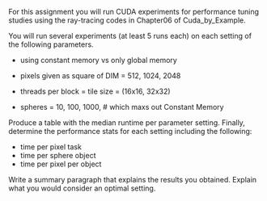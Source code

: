 

For this assignment you will run CUDA experiments for performance tuning studies using the ray-tracing codes in Chapter06 of Cuda_by_Example.

You will run several experiments (at least 5 runs each) on each setting of the following parameters.

- using constant memory vs only global memory

- pixels given as square of DIM = 512, 1024, 2048

- threads per block = tile size = (16x16, 32x32)

- spheres = 10, 100, 1000, # which maxs out Constant Memory

Produce a table with the median runtime per parameter setting. Finally, determine the performance stats for each setting including the following:

- time per pixel task
- time per sphere object
- time per pixel per object

Write a summary paragraph that explains the results you obtained. Explain what you would consider an optimal setting.


